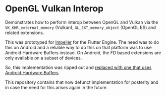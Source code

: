 # OpenGL Vulkan Interop

Demonstrates how to perform interop between OpenGL and Vulkan via the `VK_KHR_external_memory` (Vulkan),  `GL_EXT_memory_object` (OpenGL ES) and related extensions.

This was prototyped for [Impeller](https://github.com/flutter/engine/tree/9932f34aac4e81d95fa17e06134038ca6472a0e4/impeller#readme) for the Flutter Engine. The need was to do this on Android and a reliable way to do this on that platform was to use Android Hardware Buffers instead. On Android, the FD based extensions are only available on a subset of devices.

So, this implementation was ripped out and [replaced with one that uses Android Hardware Buffers](https://github.com/flutter/engine/pull/53966).

This repository contains that now defunct implementation for posterity and in case the need for this arises again in the future.
